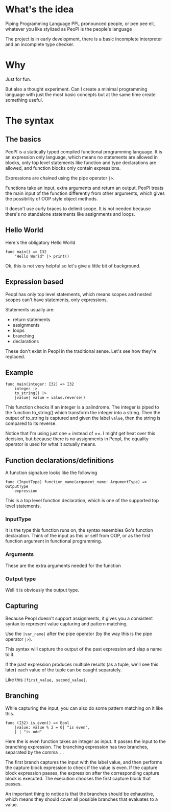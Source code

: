 # What's the idea

Piping Programming Language
PPL
pronounced people, or pee pee ell, whatever you like
stylized as PeoPl
is the people's language


The project is in early development, there is a basic incomplete interpreter and an incomplete type checker.

# Why

Just for fun.

But also a thought experiment.
Can I create a minimal programming language with just the most basic concepts but at the same time create something useful.

# The syntax

## The basics

PeoPl is a statically typed compiled functional programming language.
It is an expression only language, which means no statements are allowed in blocks,
only top level statements like function and type declarations are allowed, and function blocks only contain expressions.

Expressions are chained using the pipe operator `|>`. 

Functions take an input, extra arguments and return an output.
PeoPl treats the main input of the function differently from other arguments,
which gives the possibility of OOP style object methods.

It doesn't use curly braces to delimit scope.
It is not needed because there's no standalone statements like assignments and loops.

## Hello World

Here's the obligatory Hello World

```ppl
func main() => I32
    "Hello World" |> print()
```

Ok, this is not very helpful so let's give a little bit of background.

## Expression based

Peopl has only top level statements, which means scopes and nested scopes can't have statements, only expressions.

Statements usually are:
- return statements
- assignments
- loops
- branching
- declarations

These don't exist in Peopl in the traditional sense. Let's see how they're replaced.

## Example

```ppl
func main(integer: I32) => I32
    integer |>
    to_string() |>
    |value| value = value.reverse()
```

This function checks if an integer is a palindrome.
The integer is piped to the function to_string() which transform the integer into a string.
Then the output of to_string is captured and given the label `value`, then the string is compared to its reverse.

Notice that I'm using just one = instead of ==. I might get heat over this decision, but because there is no assignments in Peopl,
the equality operator is used for what it actually means.

## Function declarations/definitions

A function signature looks like the following

```ppl
func (InputType) function_name(argument_name: ArgumentType) => OutputType
    expression
```
This is a top level function declaration, which is one of the supported top level statements.

### InputType

It is the type this function runs on, the syntax resembles Go's function declaration.
Think of the input as this or self from OOP, or as the first function argument in functional programming.

### Arguments

These are the extra arguments needed for the function

### Output type

Well it is obviously the output type.

## Capturing

Because Peopl doesn't support assignments, it gives you a consistent syntax to represent value capturing and pattern matching.

Use the `|var_name|` after the pipe operator (by the way this is the pipe operator `|>`).

This syntax will capture the output of the past expression and slap a name to it.

If the past expression produces multiple results (as a tuple, we'll see this later) each value of the tuple can be caught separately.

Like this `|first_value, second_value|`.

## Branching

While capturing the input, you can also do some pattern matching on it like this.

```ppl
func (I32) is_even() => Bool
    |value: value % 2 = 0| "is even",
    |_| "is odd"
```
    
Here the is even function takes an integer as input. It passes the input to the branching expression.
The branching expression has two branches, separated by the comma `,` .

The first branch captures the input with the label value, and then performs the capture block expression
to check if the value is even. If the capture block expression passes, the expression after the corresponding capture block is executed.
The execution chooses the first capture block that passes. 

An important thing to notice is that the branches should be exhaustive, which means they should cover all possible branches that evaluates to a value.
